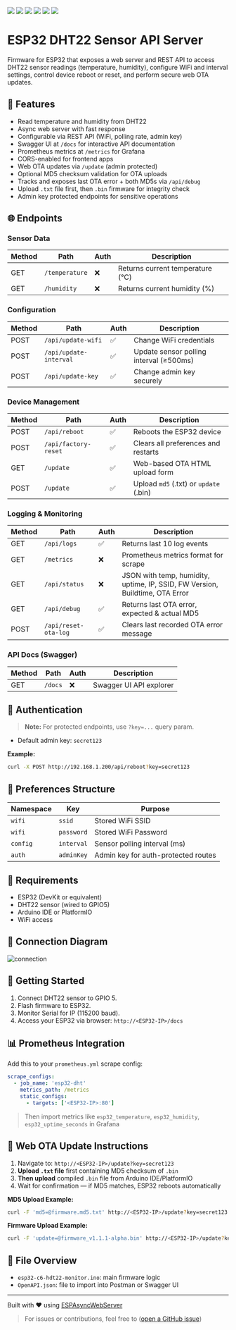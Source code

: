 <p align="left">
    <a href="https://github.com/Scout064/esp32-dht22-monitoring/releases/tag/v1.1">
        <img src="https://img.shields.io/badge/Latest_Stable_Release-v1.1-brightgreen" /></a>
    <a href="https://github.com/Scout064/esp32-dht22-monitoring/releases/tag/v1.1.5-alpha">
    <img src="https://img.shields.io/badge/Latest_Release-v1.1.5--alpha-red" /></a>
    <a href="">
        <img src="https://img.shields.io/badge/Arduino_IDE_Compile-passed-brightgreen" /></a>
    <a href="">
        <img src="https://img.shields.io/badge/Tested_on_ESP32-passed-brightgreen" /></a>
    <a href="https://github.com/Scout064/esp32-dht22-monitoring/issues">
        <img src="https://img.shields.io/badge/Known_Issues-0-brightgreen" /></a>
    <a href="#further-development">
        <img src="https://img.shields.io/badge/Development_Queue-0-blue" /></a>
</p>

# ESP32 DHT22 Sensor API Server

Firmware for ESP32 that exposes a web server and REST API to access DHT22 sensor readings (temperature, humidity), configure WiFi and interval settings, control device reboot or reset, and perform secure web OTA updates.

## 🔧 Features
- Read temperature and humidity from DHT22
- Async web server with fast response
- Configurable via REST API (WiFi, polling rate, admin key)
- Swagger UI at `/docs` for interactive API documentation
- Prometheus metrics at `/metrics` for Grafana
- CORS-enabled for frontend apps
- Web OTA updates via `/update` (admin protected)
- Optional MD5 checksum validation for OTA uploads
- Tracks and exposes last OTA error + both MD5s via `/api/debug`
- Upload `.txt` file first, then `.bin` firmware for integrity check
- Admin key protected endpoints for sensitive operations

## 🌐 Endpoints

### Sensor Data
| Method | Path             | Auth | Description                      |
|--------|------------------|------|----------------------------------|
| GET    | `/temperature`   | ❌   | Returns current temperature (°C) |
| GET    | `/humidity`      | ❌   | Returns current humidity (%)     |

### Configuration
| Method | Path                    | Auth | Description                                |
|--------|-------------------------|------|--------------------------------------------|
| POST   | `/api/update-wifi`      | ✅   | Change WiFi credentials                    |
| POST   | `/api/update-interval`  | ✅   | Update sensor polling interval (≥500ms)    |
| POST   | `/api/update-key`       | ✅   | Change admin key securely                  |

### Device Management
| Method | Path                | Auth | Description                        |
|--------|---------------------|------|------------------------------------|
| POST   | `/api/reboot`       | ✅   | Reboots the ESP32 device           |
| POST   | `/api/factory-reset`| ✅   | Clears all preferences and restarts |
| GET    | `/update`           | ✅   | Web-based OTA HTML upload form     |
| POST   | `/update`           | ✅   | Upload `md5` (.txt) or `update` (.bin)     |

### Logging & Monitoring
| Method | Path                 | Auth | Description                                  |
|--------|----------------------|------|----------------------------------------------|
| GET    | `/api/logs`          | ✅   | Returns last 10 log events                   |
| GET    | `/metrics`           | ❌   | Prometheus metrics format for scrape         |
| GET    | `/api/status`        | ❌   | JSON with temp, humidity, uptime, IP, SSID, FW Version, Buildtime, OTA Error |
| GET    | `/api/debug`         | ✅   | Returns last OTA error, expected & actual MD5 |
| POST   | `/api/reset-ota-log` | ✅   | Clears last recorded OTA error message       |

### API Docs (Swagger)
| Method | Path     | Auth | Description               |
|--------|----------|------|---------------------------|
| GET    | `/docs`  | ❌   | Swagger UI API explorer   |

## 🔐 Authentication

> **Note:** For protected endpoints, use `?key=...` query param.
- Default admin key: `secret123`

**Example:**
```bash
curl -X POST http://192.168.1.200/api/reboot?key=secret123
```

## 💾 Preferences Structure
| Namespace | Key         | Purpose                         |
|-----------|-------------|---------------------------------|
| `wifi`    | `ssid`      | Stored WiFi SSID                |
| `wifi`    | `password`  | Stored WiFi Password            |
| `config`  | `interval`  | Sensor polling interval (ms)    |
| `auth`    | `adminKey`  | Admin key for auth-protected routes |

## 📌 Requirements
- ESP32 (DevKit or equivalent)
- DHT22 sensor (wired to GPIO5)
- Arduino IDE or PlatformIO
- WiFi access

## :electric_plug: Connection Diagram
![connection](https://github.com/user-attachments/assets/c09dd7ac-c429-49e9-b580-26d1cb084c49)

## 🚀 Getting Started
1. Connect DHT22 sensor to GPIO 5.
2. Flash firmware to ESP32.
3. Monitor Serial for IP (115200 baud).
4. Access your ESP32 via browser: `http://<ESP32-IP>/docs`

## 📊 Prometheus Integration
Add this to your `prometheus.yml` scrape config:
```yaml
scrape_configs:
  - job_name: 'esp32-dht'
    metrics_path: /metrics
    static_configs:
      - targets: ['<ESP32-IP>:80']
```
> Then import metrics like `esp32_temperature`, `esp32_humidity`, `esp32_uptime_seconds` in Grafana  

## 🔁 Web OTA Update Instructions
1. Navigate to: `http://<ESP32-IP>/update?key=secret123`
2. **Upload `.txt` file** first containing MD5 checksum of `.bin`
3. **Then upload** compiled `.bin` file from Arduino IDE/PlatformIO
4. Wait for confirmation — if MD5 matches, ESP32 reboots automatically

**MD5 Upload Example:**
```bash
curl -F 'md5=@firmware.md5.txt' http://<ESP32-IP>/update?key=secret123
```

**Firmware Upload Example:**
```bash
curl -F 'update=@firmware_v1.1.1-alpha.bin' http://<ESP32-IP>/update?key=secret123
```

## 📂 File Overview
- `esp32-c6-hdt22-monitor.ino`: main firmware logic
- `OpenAPI.json`: file to import into Postman or Swagger UI

---

Built with ❤️ using [ESPAsyncWebServer](https://github.com/me-no-dev/ESPAsyncWebServer)

> For issues or contributions, feel free to ([open a GitHub issue](https://github.com/Scout064/esp32-dht22-monitoring))
